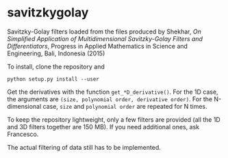 # savitzkygolay
Savitzky-Golay filters loaded from the files produced by Shekhar, *On Simplified Application of Multidimensional Savitzky-Golay Filters and Differentiators*, Progress in Applied Mathematics in Science and Engineering, Bali, Indonesia (2015)

To install, clone the repository and
```
python setup.py install --user
```

Get the derivatives with the function ```get_*D_derivative()```. For the 1D case, the arguments are ```(size, polynomial order, derivative order)```. For the N-dimensional case, ```size``` and ```polynomial order``` are repeated for N times.

To keep the repository lightweight, only a few filters are provided (all the 1D and 3D filters together are 150 MB). If you need additional ones, ask Francesco. 

The actual filtering of data still has to be implemented.
